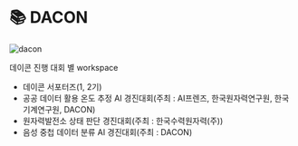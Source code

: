 # 📚 DACON

![dacon](https://github.com/Jihyun22/Jihyun22.github.io/blob/master/assets/images/dacon.png?raw=true)

데이콘 진행 대회 별 workspace 

- 데이콘 서포터즈(1, 2기)
- 공공 데이터 활용 온도 추정 AI 경진대회(주최 : AI프렌즈, 한국원자력연구원, 한국기계연구원, DACON)
- 원자력발전소 상태 판단 경진대회(주최 : 한국수력원자력(주))
- 음성 중첩 데이터 분류 AI 경진대회(주최 : DACON)

